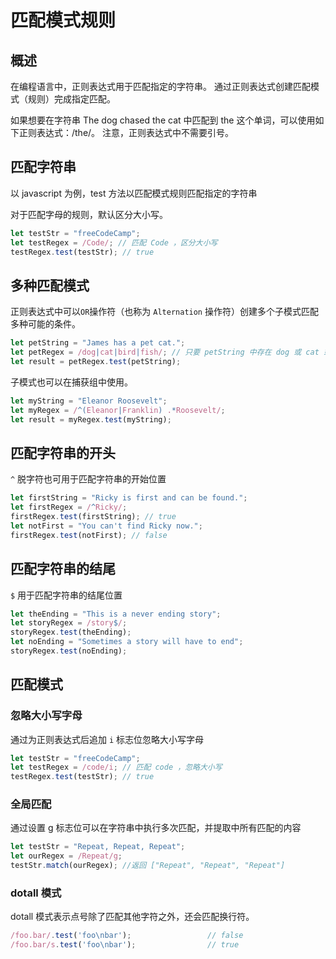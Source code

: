# 匹配模式规则

## 概述

在编程语言中，正则表达式用于匹配指定的字符串。 通过正则表达式创建匹配模式（规则）完成指定匹配。

如果想要在字符串 The dog chased the cat 中匹配到 the 这个单词，可以使用如下正则表达式：/the/。 注意，正则表达式中不需要引号。


## 匹配字符串

以 javascript 为例，test 方法以匹配模式规则匹配指定的字符串

对于匹配字母的规则，默认区分大小写。

```javascript
let testStr = "freeCodeCamp";
let testRegex = /Code/; // 匹配 Code ，区分大小写
testRegex.test(testStr); // true
```

## 多种匹配模式

正则表达式中可以`OR`操作符（也称为 `Alternation` 操作符）创建多个子模式匹配多种可能的条件。

```javascript
let petString = "James has a pet cat.";
let petRegex = /dog|cat|bird|fish/; // 只要 petString 中存在 dog 或 cat 或 bird 或 fish，都返回 true
let result = petRegex.test(petString);
```

子模式也可以在捕获组中使用。

```javascript
let myString = "Eleanor Roosevelt";
let myRegex = /^(Eleanor|Franklin) .*Roosevelt/;
let result = myRegex.test(myString);
```

## 匹配字符串的开头

`^` 脱字符也可用于匹配字符串的开始位置

```javascript
let firstString = "Ricky is first and can be found.";
let firstRegex = /^Ricky/;
firstRegex.test(firstString); // true
let notFirst = "You can't find Ricky now.";
firstRegex.test(notFirst); // false
```

## 匹配字符串的结尾

`$` 用于匹配字符串的结尾位置

```javascript
let theEnding = "This is a never ending story";
let storyRegex = /story$/;
storyRegex.test(theEnding);
let noEnding = "Sometimes a story will have to end";
storyRegex.test(noEnding);
```

## 匹配模式

### 忽略大小写字母

通过为正则表达式后追加 `i` 标志位忽略大小写字母

```javascript
let testStr = "freeCodeCamp";
let testRegex = /code/i; // 匹配 code ，忽略大小写
testRegex.test(testStr); // true
```

### 全局匹配

通过设置 g 标志位可以在字符串中执行多次匹配，并提取中所有匹配的内容

```javascript
let testStr = "Repeat, Repeat, Repeat";
let ourRegex = /Repeat/g;
testStr.match(ourRegex); //返回 ["Repeat", "Repeat", "Repeat"]
```

### dotall 模式

dotall 模式表示点号除了匹配其他字符之外，还会匹配换行符。

```javascript
/foo.bar/.test('foo\nbar'); 				// false
/foo.bar/s.test('foo\nbar'); 				// true
```





